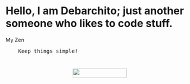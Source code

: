 <!DOCTYPE html>
<body>
  <h1>Hello, I am Debarchito; just another someone who likes to code stuff.</h1>
  <p>My Zen</p>
  <pre>
    Keep things simple!
  </pre>
  <h3 style="text-align: center">
    <img align="botom" src="https://gpvc.arturio.dev/debarchitodev" width="145px" height="25">
  </h3>
</body>
</html>
